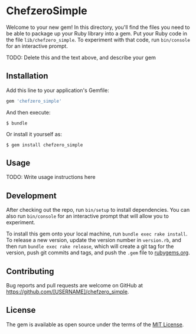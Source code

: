 # ChefzeroSimple

Welcome to your new gem! In this directory, you'll find the files you need to be able to package up your Ruby library into a gem. Put your Ruby code in the file `lib/chefzero_simple`. To experiment with that code, run `bin/console` for an interactive prompt.

TODO: Delete this and the text above, and describe your gem

## Installation

Add this line to your application's Gemfile:

```ruby
gem 'chefzero_simple'
```

And then execute:

    $ bundle

Or install it yourself as:

    $ gem install chefzero_simple

## Usage

TODO: Write usage instructions here

## Development

After checking out the repo, run `bin/setup` to install dependencies. You can also run `bin/console` for an interactive prompt that will allow you to experiment.

To install this gem onto your local machine, run `bundle exec rake install`. To release a new version, update the version number in `version.rb`, and then run `bundle exec rake release`, which will create a git tag for the version, push git commits and tags, and push the `.gem` file to [rubygems.org](https://rubygems.org).

## Contributing

Bug reports and pull requests are welcome on GitHub at https://github.com/[USERNAME]/chefzero_simple.


## License

The gem is available as open source under the terms of the [MIT License](http://opensource.org/licenses/MIT).

